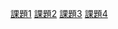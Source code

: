 [課題1](https://colab.research.google.com/drive/1rP0CwdNyjaryv6mplD8FfllHvxwtRVuh)
[課題2](https://colab.research.google.com/drive/1JFgCnqoc7wLcqcLfCYCcPGnSIPtS8pD4)
[課題3](https://colab.research.google.com/drive/1hUy5cncCfjPMS2LO2KFnu9RGzY0RspCg)
[課題4](https://colab.research.google.com/drive/1QnkLr61LHA9mIRxASgMHeUzy0mTTKZ1e)
